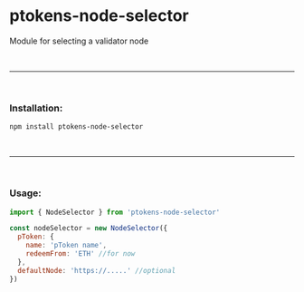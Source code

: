 # ptokens-node-selector

Module for selecting a validator node

&nbsp;

***

&nbsp;

### Installation:

```
npm install ptokens-node-selector
```

&nbsp;

***

&nbsp;

### Usage:

```js
import { NodeSelector } from 'ptokens-node-selector'

const nodeSelector = new NodeSelector({
  pToken: {
    name: 'pToken name',
    redeemFrom: 'ETH' //for now
  },
  defaultNode: 'https://.....' //optional 
})
```
